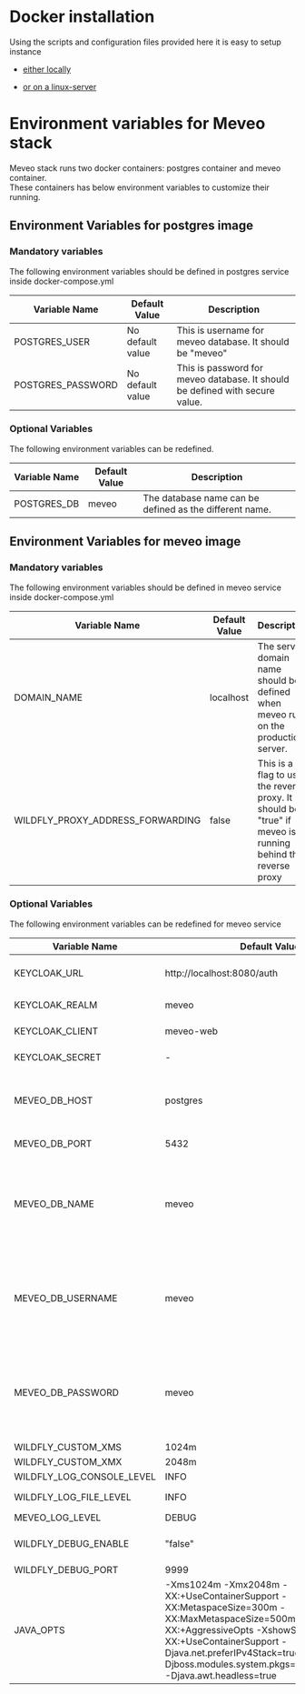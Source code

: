 # Docker installation

Using the scripts and configuration files provided here it is easy to setup instance

* [either locally](./localhost)

* [or on a linux-server](./linux-server)

# Environment variables for Meveo stack
Meveo stack runs two docker containers: postgres container and meveo container.</br>
These containers has below environment variables to customize their running.

## Environment Variables for postgres image

### Mandatory variables

The following environment variables should be defined in postgres service inside docker-compose.yml

| Variable Name | Default Value | Description |
| --- | --- | --- |
| POSTGRES_USER | No default value | This is username for meveo database. It should be "meveo" |
| POSTGRES_PASSWORD | No default value | This is password for meveo database. It should be defined with secure value. |

### Optional Variables

The following environment variables can be redefined.

| Variable Name | Default Value | Description |
| --- | --- | --- |
| POSTGRES_DB | meveo | The database name can be defined as the different name. |




## Environment Variables for meveo image

### Mandatory variables

The following environment variables should be defined in meveo service inside docker-compose.yml

| Variable Name | Default Value | Description |
| --- | --- | --- |
| DOMAIN_NAME | localhost | The server domain name should be defined when meveo run on the production server. |
| WILDFLY_PROXY_ADDRESS_FORWARDING | false | This is a flag to use the reverse proxy. It should be "true" if meveo is running behind the reverse proxy |


### Optional Variables

The following environment variables can be redefined for meveo service

| Variable Name | Default Value | Description |
| --- | --- | --- |
| KEYCLOAK_URL | http://localhost:8080/auth | This url is defined when meveo need to use the external keycloak |
| KEYCLOAK_REALM | meveo | realm in the external keycloak |
| KEYCLOAK_CLIENT | meveo-web | client in the external keycloak  |
| KEYCLOAK_SECRET | - | secret in the external keycloak |
| MEVEO_DB_HOST | postgres | This value should be same as the service name of postgres inside docker-compose.yml file. |
| MEVEO_DB_PORT | 5432 | This is port for postgres container. |
| MEVEO_DB_NAME | meveo | This is meveo database name in postgres. This value should be same as the value of POSTGRES_DB in postgres service inside docker-compose.yml file |
| MEVEO_DB_USERNAME | meveo | This is username for meveo database. This value should be same as the value of POSTGRES_USER in postgres service inside docker-compose.yml file |
| MEVEO_DB_PASSWORD | meveo | This is password for meveo database. This value should be same as the value of POSTGRES_PASSWORD in postgres service inside docker-compose.yml file |
| WILDFLY_CUSTOM_XMS | 1024m | for java parameter -Xms |
| WILDFLY_CUSTOM_XMX | 2048m | for java parameter -Xmx |
| WILDFLY_LOG_CONSOLE_LEVEL | INFO | Wildfly console log level |
| WILDFLY_LOG_FILE_LEVEL | INFO | Wildfly server log level (means server.log file) |
| MEVEO_LOG_LEVEL | DEBUG | Meveo source log level |
| WILDFLY_DEBUG_ENABLE | "false" | Add a debug option to Wildfly startup command ("true" or "false") |
| WILDFLY_DEBUG_PORT | 9999 | Wildfly debug port |
| JAVA_OPTS | -Xms1024m -Xmx2048m -XX:+UseContainerSupport -XX:MetaspaceSize=300m -XX:MaxMetaspaceSize=500m -XX:+AggressiveOpts -XshowSettings:vm -XX:+UseContainerSupport -Djava.net.preferIPv4Stack=true -Djboss.modules.system.pkgs=org.jboss.byteman -Djava.awt.headless=true | This variable can override default settings for wildfly java application. If this value is defined, WILDFLY_CUSTOM_XMS and WILDFLY_CUSTOM_XMX are ignored. |

